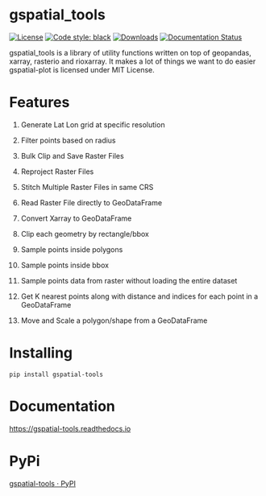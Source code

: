 # gspatial_tools

[![License](https://shields.io/badge/license-MIT-green.svg)](https://opensource.org/licenses/MIT)
[![Code style: black](https://img.shields.io/badge/code%20style-black-000000.svg)](https://github.com/psf/black)
[![Downloads](https://static.pepy.tech/badge/gspatial-tools)](https://pepy.tech/project/gspatial-tools)
[![Documentation Status](https://readthedocs.org/projects/gspatial-tools/badge/?version=latest)](https://gspatial-tools.readthedocs.io/en/latest/?badge=latest)

gspatial_tools is a library of utility functions written on top of 
geopandas, xarray, rasterio and rioxarray. It makes a lot of things we 
want to do easier
gspatial-plot is licensed under MIT License.

# Features

1. Generate Lat Lon grid at specific resolution

2. Filter points based on radius

3. Bulk Clip and Save Raster Files

4. Reproject Raster Files

5. Stitch Multiple Raster Files in same CRS

6. Read Raster File directly to GeoDataFrame

7. Convert Xarray to GeoDataFrame

8. Clip each geometry by rectangle/bbox

9. Sample points inside polygons

10. Sample points inside bbox

11. Sample points data from raster without loading the entire dataset

12. Get K nearest points along with distance and indices for each point in a GeoDataFrame

13. Move and Scale a polygon/shape from a GeoDataFrame

# Installing

`pip install gspatial-tools`

# Documentation

https://gspatial-tools.readthedocs.io

# PyPi

[gspatial-tools · PyPI](https://pypi.org/project/gspatial-tools/) 
